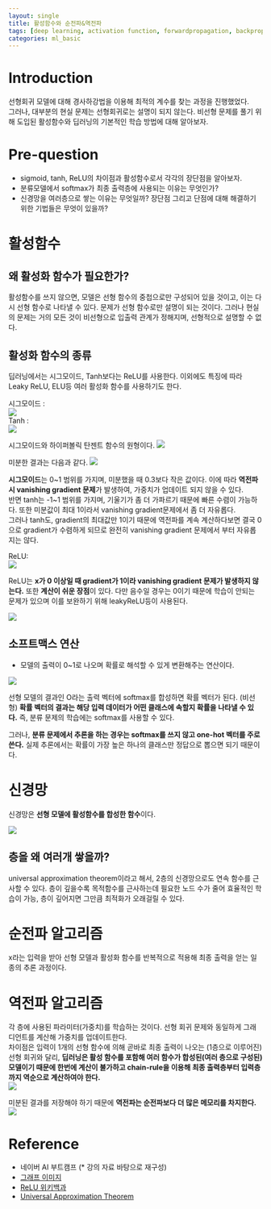 ```yaml
---
layout: single
title: 활성함수와 순전파&역전파
tags: [deep learning, activation function, forwardpropagation, backpropagation]
categories: ml_basic
---
```

# Introduction
선형회귀 모델에 대해 경사하강법을 이용해 최적의 계수를 찾는 과정을 진행했었다.    
그러나, 대부분의 현실 문제는 선형회귀로는 설명이 되지 않는다. 비선형 문제를 풀기 위해
도입된 활성함수와 딥러닝의 기본적인 학습 방법에 대해 알아보자.

# Pre-question
- sigmoid, tanh, ReLU의 차이점과 활성함수로서 각각의 장단점을 알아보자.
- 분류모델에서 softmax가 최종 출력층에 사용되는 이유는 무엇인가?
- 신경망을 여러층으로 쌓는 이유는 무엇일까? 장단점 그리고 단점에 대해 해결하기 위한 기법들은 무엇이 있을까?

# 활성함수
## 왜 활성화 함수가 필요한가?
활성함수를 쓰지 않으면, 모델은 선형 함수의 중첩으로만 구성되어 있을 것이고, 이는 다시 선형 함수로 나타낼 수 있다.
문제가 선형 함수로만 설명이 되는 것이다. 그러나 현실의 문제는 거의 모든 것이 비선형으로 입출력 관계가 정해지며, 선형적으로 설명할 수 없다.

## 활성화 함수의 종류
딥러닝에서는 시그모이드, Tanh보다는 ReLU를 사용한다. 이외에도 특징에 따라 Leaky ReLU, ELU등 여러 활성화 함수를 사용하기도 한다.    

시그모이드 :    
![](./../../../assets/images/2022-09-19-Learning_basic_images/1663727270390.png)    
Tanh :     
![](./../../../assets/images/2022-09-19-Learning_basic_images/1663727276680.png)    

시그모이드와 하이퍼볼릭 탄젠트 함수의 원형이다. 
![](./../../../assets/images/2022-09-19-Learning_basic_images/1663727811199.png)

미분한 결과는 다음과 같다.
![](./../../../assets/images/2022-09-19-Learning_basic_images/1663727722587.png)

**시그모이드**는 0~1 범위를 가지며, 미분했을 때 0.3보다 작은 값이다.
이에 따라 **역전파 시 vanishing gradient 문제**가 발생하여, 가중치가 업데이트 되지 않을 수 있다.    
반면 tanh는 -1~1 범위를 가지며, 기울기가 좀 더 가파르기 때문에 빠른 수렴이 가능하다. 또한 미분값이 최대 1이라서
vanishing gradient문제에서 좀 더 자유롭다.    
그러나 tanh도, gradient의 최대값만 1이기 때문에
역전파를 계속 계산하다보면 결국 0으로 gradient가 수렴하게 되므로 완전히 vanishing gradient 문제에서 부터 자유롭지는 않다.
  
ReLU:    
![](./../../../assets/images/2022-09-19-Learning_basic_images/1663734002452.png)    

ReLU는 **x가 0 이상일 때 gradient가 1이라 vanishing gradient 문제가 발생하지 않는다.**
또한 **계산이 쉬운 장점**이 있다. 다만 음수일 경우는 0이기 때문에 학습이 안되는 문제가 있으며 이를 보완하기 위해 leakyReLU등이 사용된다.

![](./../../../assets/images/2022-09-19-Learning_basic_images/1663733943912.png)


## 소프트맥스 연산
- 모델의 출력이 0~1로 나오며 확률로 해석할 수 있게 변환해주는 연산이다.

![](./../../../assets/images/2022-09-19-Learning_basic_images/1663666097982.png)

선형 모델의 결과인 O라는 출력 벡터에 softmax를 합성하면 확률 벡터가 된다. (비선형)
**확률 벡터의 결과는 해당 입력 데이터가 어떤 클래스에 속할지 확률을 나타낼 수 있다.** 
즉, 분류 문제의 학습에는 softmax를 사용할 수 있다.   

그러나, **분류 문제에서 추론을 하는 경우는 softmax를 쓰지 않고 one-hot 벡터를 주로 쓴다.**
실제 추론에서는 확률이 가장 높은 하나의 클래스만 정답으로 뽑으면 되기 때문이다.
 
# 신경망
신경망은 **선형 모델에 활성함수를 합성한 함수**이다.    

![](./../../../assets/images/2022-09-19-Learning_basic_images/1663727281415.png)    


## 층을 왜 여러개 쌓을까?
universal approximation theorem이라고 해서, 2층의 신경망으로도 연속 함수를 근사할 수 있다.
층이 깊을수록 목적함수를 근사하는데 필요한 노드 수가 줄어 효율적인 학습이 가능,
층이 깊어지면 그만큼 최적화가 오래걸릴 수 있다.


# 순전파 알고리즘
x라는 입력을 받아 선형 모델과 활성화 함수를 반복적으로 적용해 최종 출력을 얻는 일종의 추론 과정이다.

# 역전파 알고리즘
각 층에 사용된 파라미터(가중치)를 학습하는 것이다. 선형 회귀 문제와 동일하게
 그래디언트를 계산해 가중치를 업데이트한다.   
차이점은 입력이 1개의 선형 함수에 의해 곧바로 최종 출력이 나오는 (1층으로 이루어진) 
선형 회귀와 달리, 
**딥러닝은 활성 함수를 포함해 여러 함수가 합성된(여러 층으로 구성된) 모델이기 때문에 한번에 계산이 불가하고
chain-rule을 이용해 최종 출력층부터 입력층까지 역순으로 계산하여야 한다.**     
![](./../../../assets/images/2022-09-19-Learning_basic_images/1663733018436.png)    

미분된 결과를 저장해야 하기 때문에 **역전파는 순전파보다 더 많은 메모리를 차지한다.**     
![](./../../../assets/images/2022-09-19-Learning_basic_images/1663733555234.png)


# Reference
- 네이버 AI 부트캠프 (* 강의 자료 바탕으로 재구성)            
- [그래프 이미지](http://taewan.kim/post/tanh_diff/)
- [ReLU 위키백과](https://en.wikipedia.org/wiki/Rectifier_(neural_networks))    
- [Universal Approximation Theorem](https://hanlue.tistory.com/12)